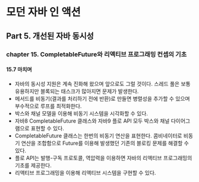 # 모던 자바 인 액션

## Part 5. 개선된 자바 동시성
### chapter 15. CompletableFuture와 리액티브 프로그래밍 컨셉의 기초

#### 15.7 마치며
- 자바의 동시성 지원은 계속 진화해 왔으며 앞으로도 그럴 것이다. 스레드 풀은 보통 유용하지만 블록되는 태스크가 많아지면 문제가 발생한다.
- 메서드를 비동기(결과를 처리하기 전에 반환)로 만들면 병렬성을 추가할 수 있으며 부수적으로 루프를 최적화한다.
- 박스와 채널 모델을 이용해 비동기 시스템을 시각화할 수 있다.
- 자바8 CompletableFuture 클래스와 자바9 플로 API 모두 박스와 채널 다이어그램으로 표현할 수 있다.
- CompletableFuture 클래스는 한번의 비동기 연산을 표현한다. 콤비네이터로 비동기 연산을 조합함으로 Future를 이용해 발생했던 기존의 블로킹 문제를 해결할 수 있다.
- 플로 API는 발행-구독 프로토콜, 역압력을 이용하면 자바의 리액티브 프로그래밍의 기초를 제공한다.
- 리액티브 프로그래밍을 이용해 리액티브 시스템을 구현할 수 있다.